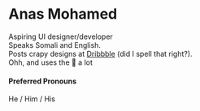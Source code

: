 # Anas Mohamed
Aspiring UI designer/developer <br>
Speaks Somali and English.  <br>
Posts crapy designs at [Dribbble](https://dribbble.com/anas2479) (did I spell that right?).<br>
Ohh, and uses the 🐫 a lot
#### Preferred Pronouns
He / Him / His
